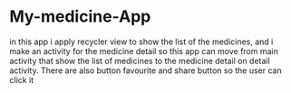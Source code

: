 # My-medicine-App
in this app i apply recycler view to show the list of the medicines, and i make an activity for the medicine detail so this app can move from main activity that show the list of medicines to the medicine detail on detail activity. There are also button favourite and share button so the user can click it
